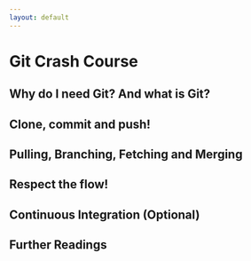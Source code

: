 ```yaml
---
layout: default
---
```


# Git Crash Course

## Why do I need Git? And what is Git?

## Clone, commit and push!

## Pulling, Branching, Fetching and Merging

## Respect the flow!

## Continuous Integration (Optional)

## Further Readings
